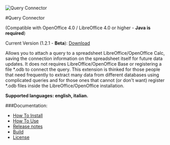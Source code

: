 ![Query Connector](https://raw.githubusercontent.com/balthier82/queryconnector/master/help/images/QueryConnector.png)

#Query Connector

(Compatible with OpenOffice 4.0 / LibreOffice 4.0 or higher - **Java is required**)

Current Version (1.2.1 - **Beta**): [Download](https://github.com/balthier82/queryconnector/raw/master/versions/queryconnector_1.2.1.oxt)

Allows you to attach a query to a spreadsheet LibreOffice/OpenOffice Calc, saving the connection information on the spreadsheet itself for future data updates. It does not requires LibreOffice/OpenOffice Base or registering a file *.odb to connect the query. This extension is thinked for those people that need frequently to extract many data from different databases using complicated queries and for those ones that cannot (or don't want) register *.odb files inside the LibreOffice/OpenOffice installation.

**Supported languages: english, italian.**

###Documentation:

* [How To Install](https://github.com/balthier82/queryconnector/blob/master/help/HowToInstall.md)
* [How To Use](https://github.com/balthier82/queryconnector/blob/master/help/HowToUse.md)
* [Release notes](https://github.com/balthier82/queryconnector/blob/master/help/ReleaseNotes.md)
* [Build](https://github.com/balthier82/queryconnector/blob/master/help/Build.md)
* [License](https://github.com/balthier82/queryconnector/blob/master/help/License.md)
